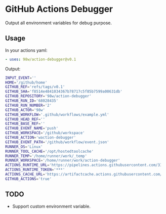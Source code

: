 # GitHub Actions Debugger

Output all environment variables for debug purpose.

## Usage

In your actions yaml:

```yaml
- uses: 98w/action-debugger@v0.1
```

Output:
```bash
INPUT_EVENT=''
HOME='/github/home'
GITHUB_REF='refs/tags/v0.1'
GITHUB_SHA='f8514e4841034367b78717c5f85b7599a00631db'
GITHUB_REPOSITORY='98w/action-debugger'
GITHUB_RUN_ID='68028435'
GITHUB_RUN_NUMBER='2'
GITHUB_ACTOR='98w'
GITHUB_WORKFLOW='.github/workflows/example.yml'
GITHUB_HEAD_REF=''
GITHUB_BASE_REF=''
GITHUB_EVENT_NAME='push'
GITHUB_WORKSPACE='/github/workspace'
GITHUB_ACTION='waction-debugger'
GITHUB_EVENT_PATH='/github/workflow/event.json'
RUNNER_OS='Linux'
RUNNER_TOOL_CACHE='/opt/hostedtoolcache'
RUNNER_TEMP='/home/runner/work/_temp'
RUNNER_WORKSPACE='/home/runner/work/action-debugger'
ACTIONS_RUNTIME_URL='https://pipelines.actions.githubusercontent.com/3I8QBeicz8h1ECaotBOc7cTMCgFs0jKlGPcfb53OYUTMNLtJOl/'
ACTIONS_RUNTIME_TOKEN='***'
ACTIONS_CACHE_URL='https://artifactcache.actions.githubusercontent.com/3I8QBeicz8h1ECaotBOc7cTMCgFs0jKlGPcfb53OYUTMNLtJOl/'
GITHUB_ACTIONS='true'
```

## TODO

* Support custom environment variable.
